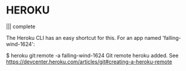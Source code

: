 # HEROKU
||| complete

The Heroku CLI has an easy shortcut for this. For an app named 'falling-wind-1624':

$ heroku git:remote -a falling-wind-1624
Git remote heroku added.
See https://devcenter.heroku.com/articles/git#creating-a-heroku-remote